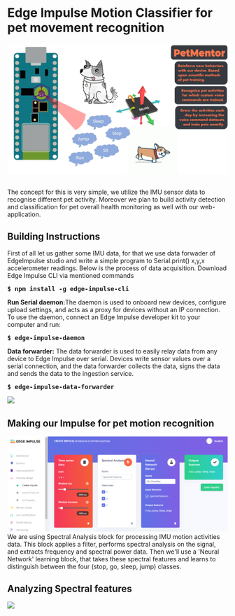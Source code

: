 <h1>Edge Impulse Motion Classifier for pet movement recognition</h1>

<img src="https://github.com/LeeRenJie/BITNET-PetMentor/blob/master/backend/bitnet_assets/PetMentorActivityMonitor.jpg">
<pre></pre>
The concept for this is very simple, we utilize the IMU sensor data to recognise different pet activity. Moreover we plan to build activity detection and classification for pet overall health monitoring as well with our web-application. 

<h2>Building Instructions</h2>
First of all let us gather some IMU data, for that we use data forwader of EdgeImpulse studio and write a simple program to Serial.print() x,y,x accelerometer readings. Below is the process of data acquisition. Download Edge Impulse CLI via mentioned commands
<pre><b>$ npm install -g edge-impulse-cli</b></pre>
<b>Run Serial daemon:</b>The daemon is used to onboard new devices, configure upload settings, and acts as a proxy for devices without an IP connection. To use the daemon, connect an Edge Impulse developer kit to your computer and run: 
<pre><b>$ edge-impulse-daemon</b></pre>
<b>Data forwarder:</b> The data forwarder is used to easily relay data from any device to Edge Impulse over serial. Devices write sensor values over a serial connection, and the data forwarder collects the data, signs the data and sends the data to the ingestion service.
<pre><b>$ edge-impulse-data-forwarder</b></pre>

<img src="https://github.com/LeeRenJie/BITNET-PetMentor/blob/master/backend/bitnet_assets/2021-02-21-01-57-23.gif">

<h2>Making our Impulse for pet motion recognition</h2>

<img src="https://github.com/LeeRenJie/BITNET-PetMentor/blob/master/backend/bitnet_assets/Motionrecognition.png">
We are using Spectral Analysis block for processing IMU motion activities data. This block applies a filter, performs spectral analysis on the signal, and extracts frequency and spectral power data. Then we'll use a 'Neural Network' learning block, that takes these spectral features and learns to distinguish between the four (stop, go, sleep, jump) classes.

<h2>Analyzing Spectral features</h2>
<img src="https://github.com/LeeRenJie/BITNET-PetMentor/blob/master/backend/bitnet_assets/Spectrafeatures.gif">
